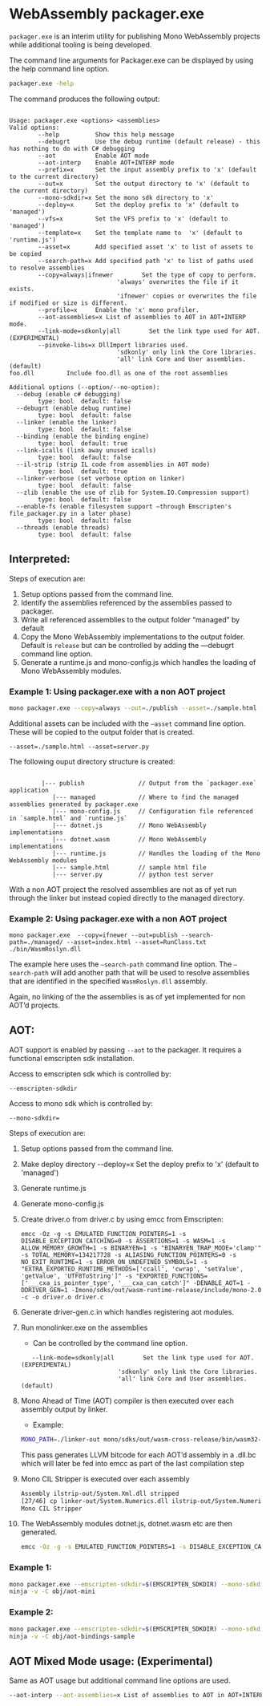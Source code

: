 # WebAssembly packager.exe

`packager.exe` is an interim utility for publishing Mono WebAssembly projects
while additional tooling is being developed.

The command line arguments for Packager.exe can be displayed by using the help
command line option.

```bash
packager.exe -help
```

The command produces the following output:

```

Usage: packager.exe <options> <assemblies>
Valid options:
        --help          Show this help message
        --debugrt       Use the debug runtime (default release) - this has nothing to do with C# debugging
        --aot           Enable AOT mode
        --aot-interp    Enable AOT+INTERP mode
        --prefix=x      Set the input assembly prefix to 'x' (default to the current directory)
        --out=x         Set the output directory to 'x' (default to the current directory)
        --mono-sdkdir=x Set the mono sdk directory to 'x'
        --deploy=x      Set the deploy prefix to 'x' (default to 'managed')
        --vfs=x         Set the VFS prefix to 'x' (default to 'managed')
        --template=x    Set the template name to  'x' (default to 'runtime.js')
        --asset=x       Add specified asset 'x' to list of assets to be copied
        --search-path=x Add specified path 'x' to list of paths used to resolve assemblies
        --copy=always|ifnewer        Set the type of copy to perform.
                              'always' overwrites the file if it exists.
                              'ifnewer' copies or overwrites the file if modified or size is different.
        --profile=x     Enable the 'x' mono profiler.
        --aot-assemblies=x List of assemblies to AOT in AOT+INTERP mode.
        --link-mode=sdkonly|all        Set the link type used for AOT. (EXPERIMENTAL)
        --pinvoke-libs=x DllImport libraries used.
                              'sdkonly' only link the Core libraries.
                              'all' link Core and User assemblies. (default)
foo.dll         Include foo.dll as one of the root assemblies

Additional options (--option/--no-option):
  --debug (enable c# debugging)
        type: bool  default: false
  --debugrt (enable debug runtime)
        type: bool  default: false
  --linker (enable the linker)
        type: bool  default: false
  --binding (enable the binding engine)
        type: bool  default: true
  --link-icalls (link away unused icalls)
        type: bool  default: false
  --il-strip (strip IL code from assemblies in AOT mode)
        type: bool  default: true
  --linker-verbose (set verbose option on linker)
        type: bool  default: false
  --zlib (enable the use of zlib for System.IO.Compression support)
        type: bool  default: false
  --enable-fs (enable filesystem support —through Emscripten's file_packager.py in a later phase)
        type: bool  default: false
  --threads (enable threads)
        type: bool  default: false

```

## Interpreted:

Steps of execution are:

1. Setup options passed from the command line.
1. Identify the assemblies referenced by the assemblies passed to packager.
1. Write all referenced assemblies to the output folder “managed” by default
1. Copy the Mono WebAssembly implementations to the output folder. Default is
   `release` but can be controlled by adding the —debugrt command line option.
1. Generate a runtime.js and mono-config.js which handles the loading of Mono
   WebAssembly modules.

### Example 1: Using packager.exe with a non AOT project

```bash
mono packager.exe --copy=always --out=./publish --asset=./sample.html --asset=server.py sample.dll
```

Additional assets can be included with the `—asset` command line option. These
will be copied to the output folder that is created.

```
--asset=./sample.html --asset=server.py
```

The following ouput directory structure is created:

```

         |--- publish               // Output from the `packager.exe` application
            |--- managed            // Where to find the managed assemblies generated by packager.exe
            |--- mono-config.js     // Configuration file referenced in `sample.html` and `runtime.js`
            |--- dotnet.js          // Mono WebAssembly implementations
            |--- dotnet.wasm        // Mono WebAssembly implementations
            |--- runtime.js         // Handles the loading of the Mono WebAssembly modules
            |--- sample.html        // sample html file
            |--- server.py          // python test server

```

With a non AOT project the resolved assemblies are not as of yet run through the
linker but instead copied directly to the managed directory.

### Example 2: Using packager.exe with a non AOT project

```
mono packager.exe  --copy=ifnewer --out=publish --search-path=./managed/ --asset=index.html --asset=RunClass.txt  ./bin/WasmRoslyn.dll
```

The example here uses the `—search-path` command line option. The `—search-path`
will add another path that will be used to resolve assemblies that are
identified in the specified `WasmRoslyn.dll` assembly.

Again, no linking of the the assemblies is as of yet implemented for non AOT’d
projects.

## AOT:

AOT support is enabled by passing `--aot` to the packager. It requires a
functional emscripten sdk installation.

Access to emscripten sdk which is controlled by:

```
--emscripten-sdkdir
```

Access to mono sdk which is controlled by:

```
--mono-sdkdir=
```

Steps of execution are:

1. Setup options passed from the command line.
1. Make deploy directory --deploy=x Set the deploy prefix to 'x' (default to
   'managed')
1. Generate runtime.js
1. Generate mono-config.js
1. Create driver.o from driver.c by using emcc from Emscripten:
   ```
   emcc -Oz -g -s EMULATED_FUNCTION_POINTERS=1 -s DISABLE_EXCEPTION_CATCHING=0 -s ASSERTIONS=1 -s WASM=1 -s ALLOW_MEMORY_GROWTH=1 -s BINARYEN=1 -s "BINARYEN_TRAP_MODE='clamp'" -s TOTAL_MEMORY=134217728 -s ALIASING_FUNCTION_POINTERS=0 -s NO_EXIT_RUNTIME=1 -s ERROR_ON_UNDEFINED_SYMBOLS=1 -s "EXTRA_EXPORTED_RUNTIME_METHODS=['ccall', 'cwrap', 'setValue', 'getValue', 'UTF8ToString']" -s "EXPORTED_FUNCTIONS=['___cxa_is_pointer_type', '___cxa_can_catch']" -DENABLE_AOT=1 -DDRIVER_GEN=1 -Imono/sdks/out/wasm-runtime-release/include/mono-2.0 -c -o driver.o driver.c
   ```
1. Generate driver-gen.c.in which handles registering aot modules.
1. Run monolinker.exe on the assemblies

   - Can be controlled by the command line option.

   ```
      --link-mode=sdkonly|all        Set the link type used for AOT. (EXPERIMENTAL)
                              'sdkonly' only link the Core libraries.
                              'all' link Core and User assemblies. (default)

   ```

1. Mono Ahead of Time (AOT) compiler is then executed over each assembly output
   by linker.

   - Example:

   ```bash
   MONO_PATH=./linker-out mono/sdks/out/wasm-cross-release/bin/wasm32-unknown-none-mono-sgen --debug  --aot=dedup-skip,llvmonly,interp,asmonly,no-opt,static,direct-icalls,llvm-outfile=./System.Numerics.dll.bc ./linker-out/System.Numerics.dll
   ```

   This pass generates LLVM bitcode for each AOT’d assembly in a .dll.bc which
   will later be fed into emcc as part of the last compilation step

1. Mono CIL Stripper is executed over each assembly

   ```bash
   Assembly ilstrip-out/System.Xml.dll stripped
   [27/46] cp linker-out/System.Numerics.dll ilstrip-out/System.Numerics.dll; mono-cil-strip ilstrip-out/System.Numerics.dll
   Mono CIL Stripper
   ```

1. The WebAssembly modules dotnet.js, dotnet.wasm etc are then generated.
   ```bash
   emcc -Oz -g -s EMULATED_FUNCTION_POINTERS=1 -s DISABLE_EXCEPTION_CATCHING=0 -s ASSERTIONS=1 -s WASM=1 -s ALLOW_MEMORY_GROWTH=1 -s BINARYEN=1 -s "BINARYEN_TRAP_MODE='clamp'" -s TOTAL_MEMORY=134217728 -s ALIASING_FUNCTION_POINTERS=0 -s NO_EXIT_RUNTIME=1 -s ERROR_ON_UNDEFINED_SYMBOLS=1 -s "EXTRA_EXPORTED_RUNTIME_METHODS=['ccall', 'cwrap', 'setValue', 'getValue', 'UTF8ToString']" -s "EXPORTED_FUNCTIONS=['___cxa_is_pointer_type', '___cxa_can_catch']" -o bin/aot-mini/dotnet.js --js-library sdks/wasm/library_mono.js --js-library sdks/wasm/binding_support.js --js-library sdks/wasm/dotnet_support.js driver.o mini_tests.dll.bc mscorlib.dll.bc System.dll.bc Mono.Security.dll.bc System.Xml.dll.bc System.Numerics.dll.bc System.Core.dll.bc nunitlite.dll.bc aot-instances.dll.bc sdks/out/wasm-runtime-release/lib/libmonosgen-2.0.a sdks/out/wasm-runtime-release/lib/libmono-native.a'
   ```

### Example 1:

```bash
mono packager.exe --emscripten-sdkdir=$(EMSCRIPTEN_SDKDIR) --mono-sdkdir=$(TOP)/sdks/out -appdir=bin/aot-mini --nobinding --builddir=obj/aot-mini --aot --template=runtime-tests.js mini_tests.dll
ninja -v -C obj/aot-mini
```

### Example 2:

```bash
mono packager.exe --emscripten-sdkdir=$(EMSCRIPTEN_SDKDIR) --mono-sdkdir=$(TOP)/sdks/out -appdir=bin/aot-bindings-sample --builddir=obj/aot-bindings-sample --aot --template=runtime.js --link-mode=SdkOnly --asset=sample.html sample.dll
ninja -v -C obj/aot-bindings-sample
```

## AOT Mixed Mode usage: (Experimental)

Same as AOT usage but additional command line options are used.

```bash
--aot-interp --aot-assemblies=x List of assemblies to AOT in AOT+INTERP mode.
```

